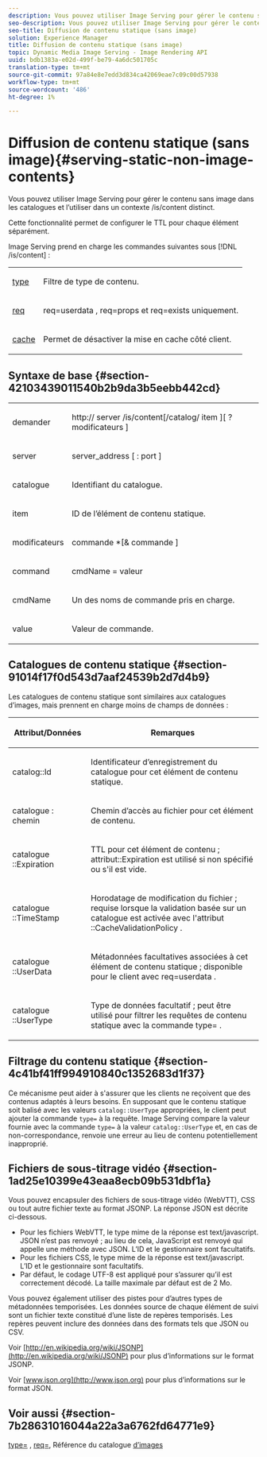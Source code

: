 ```yaml
---
description: Vous pouvez utiliser Image Serving pour gérer le contenu sans image dans les catalogues et l’utiliser dans un contexte /is/content distinct.
seo-description: Vous pouvez utiliser Image Serving pour gérer le contenu sans image dans les catalogues et l’utiliser dans un contexte /is/content distinct.
seo-title: Diffusion de contenu statique (sans image)
solution: Experience Manager
title: Diffusion de contenu statique (sans image)
topic: Dynamic Media Image Serving - Image Rendering API
uuid: bdb1383a-e02d-499f-be79-4a6dc501705c
translation-type: tm+mt
source-git-commit: 97a84e8e7edd3d834ca42069eae7c09c00d57938
workflow-type: tm+mt
source-wordcount: '486'
ht-degree: 1%

---
```



# Diffusion de contenu statique (sans image){#serving-static-non-image-contents}

Vous pouvez utiliser Image Serving pour gérer le contenu sans image dans les catalogues et l’utiliser dans un contexte /is/content distinct.

Cette fonctionnalité permet de configurer le TTL pour chaque élément séparément.

Image Serving prend en charge les commandes suivantes sous [!DNL /is/content] :

<table id="simpletable_8A3AB1D1D20F4B6CBE86767E94735980"> 
 <tr class="strow"> 
  <td class="stentry"> <p> <a href="../../is-api/http-ref/image-serving-api-ref/c-http-protocol-reference/c-command-reference/r-type.md#reference-89094fd1c50c444eb082cd266769cccb" format="dita" scope="local"> type </a> </p> </td> 
  <td class="stentry"> <p>Filtre de type de contenu. </p> </td> 
 </tr> 
 <tr class="strow"> 
  <td class="stentry"> <p> <a href="../../is-api/http-ref/image-serving-api-ref/c-http-protocol-reference/c-command-reference/r-req/r-req.md#reference-907cdb4a97034db7ad94695f25552e76" format="dita" scope="local"> req  </a> </p> </td> 
  <td class="stentry"> <p> <span class="codeph"> req=userdata  </span>,  <span class="codeph"> req=props  </span>et  <span class="codeph"> req=exists  </span> uniquement. </p> </td> 
 </tr> 
 <tr class="strow"> 
  <td class="stentry"> <p> <a href="../../is-api/http-ref/image-serving-api-ref/c-http-protocol-reference/c-command-reference/r-is-http-cache.md#reference-168189bee4ce4d1189d427891f22be2e" format="dita" scope="local"> cache  </a> </p> </td> 
  <td class="stentry"> <p>Permet de désactiver la mise en cache côté client. </p> </td> 
 </tr> 
</table>

## Syntaxe de base {#section-42103439011540b2b9da3b5eebb442cd}

<table id="simpletable_2F039A5BFA2C4E22B014F42ECBCDA0A2"> 
 <tr class="strow"> 
  <td class="stentry"> <p> <span class="codeph"> <span class="varname"> demander  </span> </span> </p> </td> 
  <td class="stentry"> <p> <span class="codeph"> <span class="filepath"> http://  <span class="varname"> server  </span>/is/content[/catalog/  <span class="varname"> item  </span>][ ? <span class="varname"> modificateurs  </span>]  </span> </span> </p> </td> 
 </tr> 
 <tr class="strow"> 
  <td class="stentry"> <p> <span class="codeph"> <span class="varname"> server </span> </span> </p> </td> 
  <td class="stentry"> <p> <span class="codeph"> <span class="varname"> server_address  </span>[ :  <span class="varname"> port  </span>]  </span> </p> </td> 
 </tr> 
 <tr class="strow"> 
  <td class="stentry"> <p> <span class="codeph"> <span class="varname"> catalogue  </span> </span> </p> </td> 
  <td class="stentry"> <p>Identifiant du catalogue. </p> </td> 
 </tr> 
 <tr class="strow"> 
  <td class="stentry"> <p> <span class="codeph"> <span class="varname"> item  </span> </span> </p> </td> 
  <td class="stentry"> <p>ID de l’élément de contenu statique. </p> </td> 
 </tr> 
 <tr class="strow"> 
  <td class="stentry"> <p> <span class="codeph"> <span class="varname"> modificateurs  </span> </span> </p> </td> 
  <td class="stentry"> <p> <span class="codeph"> <span class="varname"> commande  </span>*[&amp;  <span class="varname"> commande  </span>]  </span> </p> </td> 
 </tr> 
 <tr class="strow"> 
  <td class="stentry"> <p> <span class="codeph"> <span class="varname"> command  </span> </span> </p> </td> 
  <td class="stentry"> <p> <span class="codeph"> <span class="varname"> cmdName  </span>=  <span class="varname"> valeur  </span> </span> </p> </td> 
 </tr> 
 <tr class="strow"> 
  <td class="stentry"> <p> <span class="codeph"> <span class="varname"> cmdName  </span> </span> </p> </td> 
  <td class="stentry"> <p>Un des noms de commande pris en charge. </p> </td> 
 </tr> 
 <tr class="strow"> 
  <td class="stentry"> <p> <span class="codeph"> <span class="varname"> value  </span> </span> </p> </td> 
  <td class="stentry"> <p>Valeur de commande. </p> </td> 
 </tr> 
</table>

## Catalogues de contenu statique {#section-91014f17f0d543d7aaf24539b2d7d4b9}

Les catalogues de contenu statique sont similaires aux catalogues d’images, mais prennent en charge moins de champs de données :

<table id="table_71A565DF5EC94913AD35CB13B0C7A27D"> 
 <thead> 
  <tr> 
   <th colname="col1" class="entry"> <p>Attribut/Données </p> </th> 
   <th colname="col2" class="entry"> <p>Remarques </p> </th> 
  </tr> 
 </thead>
 <tbody> 
  <tr> 
   <td colname="col1"> <p> <span class="codeph"> catalog::Id  </span> </p> </td> 
   <td colname="col2"> <p>Identificateur d’enregistrement du catalogue pour cet élément de contenu statique. </p> </td> 
  </tr> 
  <tr> 
   <td colname="col1"> <p> <span class="codeph"> catalogue : chemin  </span> </p> </td> 
   <td colname="col2"> <p>Chemin d’accès au fichier pour cet élément de contenu. </p> </td> 
  </tr> 
  <tr> 
   <td colname="col1"> <p> <span class="codeph"> catalogue ::Expiration  </span> </p> </td> 
   <td colname="col2"> <p>TTL pour cet élément de contenu ; <span class="codeph"> attribut::Expiration </span> est utilisé si non spécifié ou s'il est vide. </p> </td> 
  </tr> 
  <tr> 
   <td colname="col1"> <p> <span class="codeph"> catalogue ::TimeStamp  </span> </p> </td> 
   <td colname="col2"> <p>Horodatage de modification du fichier ; requise lorsque la validation basée sur un catalogue est activée avec l'attribut <span class="codeph">::CacheValidationPolicy </span>. </p> </td> 
  </tr> 
  <tr> 
   <td colname="col1"> <p> <span class="codeph"> catalogue ::UserData  </span> </p> </td> 
   <td colname="col2"> <p>Métadonnées facultatives associées à cet élément de contenu statique ; disponible pour le client avec <span class="codeph"> req=userdata </span>. </p> </td> 
  </tr> 
  <tr> 
   <td colname="col1"> <p> <span class="codeph"> catalogue ::UserType  </span> </p> </td> 
   <td colname="col2"> <p>Type de données facultatif ; peut être utilisé pour filtrer les requêtes de contenu statique avec la commande <span class="codeph"> type= </span>. </p> </td> 
  </tr> 
 </tbody> 
</table>

## Filtrage du contenu statique {#section-4c41bf41ff994910840c1352683d1f37}

Ce mécanisme peut aider à s&#39;assurer que les clients ne reçoivent que des contenus adaptés à leurs besoins. En supposant que le contenu statique soit balisé avec les valeurs `catalog::UserType` appropriées, le client peut ajouter la commande `type=` à la requête. Image Serving compare la valeur fournie avec la commande `type=` à la valeur `catalog::UserType` et, en cas de non-correspondance, renvoie une erreur au lieu de contenu potentiellement inapproprié.

## Fichiers de sous-titrage vidéo {#section-1ad25e10399e43eaa8ecb09b531dbf1a}

Vous pouvez encapsuler des fichiers de sous-titrage vidéo (WebVTT), CSS ou tout autre fichier texte au format JSONP. La réponse JSON est décrite ci-dessous.

* Pour les fichiers WebVTT, le type mime de la réponse est text/javascript. JSON n’est pas renvoyé ; au lieu de cela, JavaScript est renvoyé qui appelle une méthode avec JSON. L’ID et le gestionnaire sont facultatifs.
* Pour les fichiers CSS, le type mime de la réponse est text/javascript. L’ID et le gestionnaire sont facultatifs.
* Par défaut, le codage UTF-8 est appliqué pour s’assurer qu’il est correctement décodé. La taille maximale par défaut est de 2 Mo.

Vous pouvez également utiliser des pistes pour d’autres types de métadonnées temporisées. Les données source de chaque élément de suivi sont un fichier texte constitué d’une liste de repères temporisés. Les repères peuvent inclure des données dans des formats tels que JSON ou CSV.

Voir [http://en.wikipedia.org/wiki/JSONP](http://en.wikipedia.org/wiki/JSONP) pour plus d’informations sur le format JSONP.

Voir [www.json.org](http://www.json.org) pour plus d’informations sur le format JSON.

## Voir aussi {#section-7b28631016044a22a3a6762fd64771e9}

[type=](../../is-api/http-ref/image-serving-api-ref/c-http-protocol-reference/c-command-reference/r-type.md#reference-89094fd1c50c444eb082cd266769cccb) ,  [req=](../../is-api/http-ref/image-serving-api-ref/c-http-protocol-reference/c-command-reference/r-req/r-req.md#reference-907cdb4a97034db7ad94695f25552e76), Référence du catalogue  [d’images](../../is-api/image-serving-api-ref/c-image-catalog-reference/c-image-catalog-reference.md#concept-e23d45ea3abe43119d5144e01c14b0b5)
